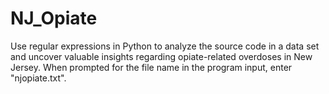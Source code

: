 # NJ_Opiate
Use regular expressions in Python to analyze the source code in a data set and uncover valuable insights regarding opiate-related overdoses in New Jersey. When prompted for the file name in the program input, enter "njopiate.txt".
